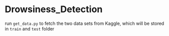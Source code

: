 # Drowsiness_Detection

run `get_data.py` to fetch the two data sets from Kaggle, which will be stored in `train` and `test` folder
